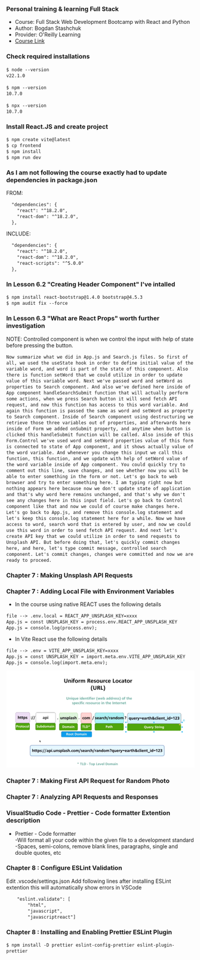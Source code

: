 ### Personal training & learning Full Stack

- Course: Full Stack Web Development Bootcamp with React and Python
- Author: Bogdan Stashchuk
- Provider: O'Reilly Learning
- [Course Link](https://learning.oreilly.com/api/v1/continue/9781801811040/)

### Check required installations

```
$ node --version
v22.1.0

$ npm --version
10.7.0

$ npx --version
10.7.0
```

### Install React.JS and create project

```
$ npm create vite@latest
$ cp frontend
$ npm install
$ npm run dev
```

### As I am not following the course exactly had to update dependencies in package.json

FROM:

```
  "dependencies": {
    "react": "^18.2.0",
    "react-dom": "^18.2.0",
  },
```

INCLUDE:

```
  "dependencies": {
    "react": "^18.2.0",
    "react-dom": "^18.2.0",
    "react-scripts": "^5.0.0"
  },
```

### In Lesson 6.2 "Creating Header Component" I've intalled

```
$ npm install react-bootstrap@1.4.0 bootstrap@4.5.3
$ npm audit fix --force
```

### In Lesson 6.3 "What are React Props" worth further investigation

NOTE: Controlled component is when we control the input with help of state before pressing the button.

```
Now summarize what we did in App.js and Search.js files. So first of all, we used the useState hook in order to define initial value of the variable word, and word is part of the state of this component. Also there is function setWord that we could utilize in order to update value of this variable word. Next we've passed word and setWord as properties to Search component. And also we've defined here inside of App component handleSearchSubmit function that will actually perform some actions, when we press Search button it will send fetch API request, and now this function has access to this word variable. And again this function is passed the same as word and setWord as property to Search component. Inside of Search component using destructuring we retrieve those three variables out of properties, and afterwards here inside of Form we added onSubmit property, and anytime when button is clicked this handleSubmit function will be called. Also inside of this Form.Control we've used word and setWord properties value of this form is connected to state of App component, and it shows actually value of the word variable. And whenever you change this input we call this function, this function, and we update with help of setWord value of the word variable inside of App component. You could quickly try to comment out this line, save changes, and see whether now you will be able to enter something in the form or not. Let's go back to web browser and try to enter something here. I am typing right now but nothing appears here because now we don't update state of application and that's why word here remains unchanged, and that's why we don't see any changes here in this input field. Let's go back to Control component like that and now we could of course make changes here. Let's go back to App.js, and remove this console.log statement and let's keep this console.log statement here for a while. Now we have access to word, search word that is entered by user, and now we could use this word in order to send fetch API request. And next let's create API key that we could utilize in order to send requests to Unsplash API. But before doing that, let's quickly commit changes here, and here, let's type commit message, controlled search component. Let's commit changes, changes were committed and now we are ready to proceed.
```

### Chapter 7 : Making Unsplash API Requests

### Chapter 7 : Adding Local File with Environment Variables

- In the course using native REACT uses the following details

```
file --> .env.local = REACT_APP_UNSPLASH_KEY=xxxx
App.js = const UNSPLASH_KEY = process.env.REACT_APP_UNSPLASH_KEY
App.js = console.log(process.env);
```

- In Vite React use the following details

```
file --> .env = VITE_APP_UNSPLASH_KEY=xxxx
App.js = const UNSPLASH_KEY = import.meta.env.VITE_APP_UNSPLASH_KEY
App.js = console.log(import.meta.env);
```

![define url](notes/define-url.png)

### Chapter 7 : Making First API Request for Random Photo

### Chapter 7 : Analyzing API Requests and Responses

### VisualStudio Code - Prettier - Code formatter Extention description

- Prettier - Code formatter  
  -Will format all your code within the given file to a development standard  
  -Spaces, semi-colons, remove blank lines, paragraphs, single and double quotes, etc

### Chapter 8 : Configure ESLint Validation
Edit .vscode/settings.json
Add following lines after installing ESLint extention this will automatically show errors in VSCode 
```
    "eslint.validate": [
        "html",
        "javascript",
        "javascriptreact"]
```
### Chapter 8 : Installing and Enabling Prettier ESLint Plugin
```
$ npm install -D prettier eslint-config-prettier eslint-plugin-prettier
```